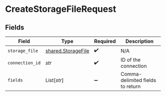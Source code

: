 # CreateStorageFileRequest


## Fields

| Field                                                    | Type                                                     | Required                                                 | Description                                              |
| -------------------------------------------------------- | -------------------------------------------------------- | -------------------------------------------------------- | -------------------------------------------------------- |
| `storage_file`                                           | [shared.StorageFile](../../models/shared/storagefile.md) | :heavy_check_mark:                                       | N/A                                                      |
| `connection_id`                                          | *str*                                                    | :heavy_check_mark:                                       | ID of the connection                                     |
| `fields`                                                 | List[*str*]                                              | :heavy_minus_sign:                                       | Comma-delimited fields to return                         |